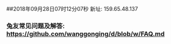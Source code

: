 ##2018年09月28日07时12分07秒 新址: 159.65.48.137
### 兔友常见问题及解答: https://github.com/wanggonging/d/blob/w/FAQ.md
